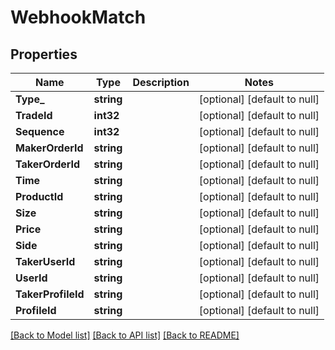 # WebhookMatch

## Properties
Name | Type | Description | Notes
------------ | ------------- | ------------- | -------------
**Type_** | **string** |  | [optional] [default to null]
**TradeId** | **int32** |  | [optional] [default to null]
**Sequence** | **int32** |  | [optional] [default to null]
**MakerOrderId** | **string** |  | [optional] [default to null]
**TakerOrderId** | **string** |  | [optional] [default to null]
**Time** | **string** |  | [optional] [default to null]
**ProductId** | **string** |  | [optional] [default to null]
**Size** | **string** |  | [optional] [default to null]
**Price** | **string** |  | [optional] [default to null]
**Side** | **string** |  | [optional] [default to null]
**TakerUserId** | **string** |  | [optional] [default to null]
**UserId** | **string** |  | [optional] [default to null]
**TakerProfileId** | **string** |  | [optional] [default to null]
**ProfileId** | **string** |  | [optional] [default to null]

[[Back to Model list]](../README.md#documentation-for-models) [[Back to API list]](../README.md#documentation-for-api-endpoints) [[Back to README]](../README.md)


